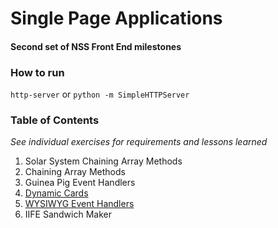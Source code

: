 # Single Page Applications
#### Second set of NSS Front End milestones

### How to run

`http-server` or `python -m SimpleHTTPServer`

### Table of Contents

*See individual exercises for requirements and lessons learned*

1. Solar System Chaining Array Methods  
2. Chaining Array Methods  
3. Guinea Pig Event Handlers  
4. [Dynamic Cards](https://github.com/complikatyed/single-page-applications/blob/master/dynamicCards/README.md)
5. [WYSIWYG Event Handlers](https://github.com/complikatyed/single-page-applications/blob/master/wysiwyg/README.md)  
6. IIFE Sandwich Maker  
